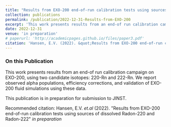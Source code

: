 ```yaml
---
title: "Results from EXO-200 end-of-run calibration tests using sources of dissolved Radon-220 and Radon-222"
collection: publications
permalink: /publication/2022-12-31-Results-from-EXO-200
excerpt: 'This work presents results from an end-of run calibration campaign  on EXO-200, using two candidate isotopes: 220-Rn and 222-Rn. We report observed alpha populations, efficiency corrections, and validation of EXO-200 fluid simulations using these data.'
date: 2022-12-31
venue: 'in preparation'
# paperurl: 'http://academicpages.github.io/files/paper3.pdf'
citation: 'Hansen, E.V. (2022). &quot;Results from EXO-200 end-of-run calibration tests using sources of dissolved Radon-220 and Radon-222&quot; in preparation'
---
```


### On this Publication

This work presents results from an end-of run calibration campaign  on EXO-200, using two candidate isotopes: 220-Rn and 222-Rn. We report observed alpha populations, efficiency corrections, and validation of EXO-200 fluid simulations using these data.

This publication is in preparation for submission to JINST.


<!-- [Download paper here](http://academicpages.github.io/files/paper3.pdf) -->

Recommended citation: Hansen, E.V. _et.al_ (2022). "Results from EXO-200 end-of-run calibration tests using sources of dissolved Radon-220 and Radon-222" _in preparation_
